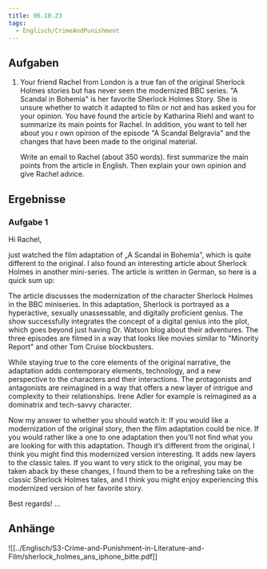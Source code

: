 ```yaml
---
title: 06.10.23
tags:
  - Englisch/CrimeAndPunishment
---
```


## Aufgaben

1. Your friend Rachel from London is a true fan of the original Sherlock Holmes stories but has never seen the modernized BBC series. "A Scandal in Bohemia" is her favorite Sherlock Holmes Story. She is unsure whether to watch it adapted to film or not and has asked you for your opinion.
   You have found the article by Katharina Riehl and want to summarize its main points for Rachel. In addition, you want to tell her about you r own opinion of the episode "A Scandal Belgravia" and the changes that have been made to the original material.
   
   Write an email to Rachel (about 350 words). first summarize the main points from the article in English. Then explain your own opinion and give Rachel advice.

## Ergebnisse

### Aufgabe 1

Hi Rachel,

just watched the film adaptation of „A  Scandal in Bohemia”, which is quite different to the original. I also found an interesting article about Sherlock Holmes in another mini-series. The article is written in German, so here is a quick sum up:

The article discusses the modernization of the character Sherlock Holmes in the BBC miniseries. In this adaptation, Sherlock is portrayed as a hyperactive, sexually unassessable, and digitally proficient genius. The show successfully integrates the concept of a digital genius into the plot, which goes beyond just having Dr. Watson blog about their adventures. The three episodes are filmed in a way that looks like movies similar to "Minority Report" and other Tom Cruise blockbusters.

While staying true to the core elements of the original narrative, the adaptation adds contemporary elements, technology, and a new perspective to the characters and their interactions. The protagonists and antagonists are reimagined in a way that offers a new layer of intrigue and complexity to their relationships. Irene Adler for example is reimagined as a dominatrix and tech-savvy character.

Now my answer to whether you should watch it:
If you would like a modernization of the original story, then the film adaptation could be nice. If you would rather like a one to one adaptation then you’ll not find what you are looking for with this adaptation. Though it’s different from the original, I think you might find this modernized version interesting. It adds new layers to the classic tales. If you want to very stick to the original, you may be taken aback by these changes, I found them to be a refreshing take on the classic Sherlock Holmes tales, and I think you might enjoy experiencing this modernized version of her favorite story.

Best regards!
…
## Anhänge

![[../Englisch/S3-Crime-and-Punishment-in-Literature-and-Film/sherlock_holmes_ans_iphone_bitte.pdf]]